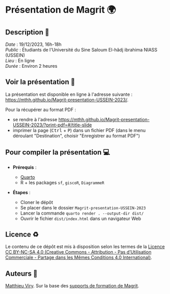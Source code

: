 # Présentation de Magrit 🌍

## Description :memo:

*Date* : 19/12/2023, 16h-18h  
*Public* : Étudiants de l'Université du Sine Saloum El-hâdj ibrahima NIASS (USSEIN)  
*Lieu* : En ligne  
*Durée* : Environ 2 heures  

## Voir la présentation :book:

La présentation est disponible en ligne à l'adresse suivante : https://mthh.github.io/Magrit-presentation-USSEIN-2023/.

Pour la récupérer au format PDF :
- se rendre à l'adresse https://mthh.github.io/Magrit-presentation-USSEIN-2023/?print-pdf=#/title-slide
- imprimer la page (<kbd>Ctrl</kbd> + <kbd>P</kbd>) dans un fichier PDF (dans le menu déroulant "Destination", choisir "Enregistrer au format PDF")


## Pour compiler la présentation :computer:

- **Prérequis** :
  - [Quarto](https://quarto.org)
  - R + les packages `sf`, `giscoR`, `DiagrammeR`

- **Étapes** :
  - Cloner le dépôt
  - Se placer dans le dossier `Magrit-presentation-USSEIN-2023`
  - Lancer la commande `quarto render . --output-dir dist/`
  - Ouvrir le fichier `dist/index.html` dans un navigateur Web

## Licence :recycle:

Le contenu de ce dépôt est mis à disposition selon les termes de la [Licence CC BY-NC-SA 4.0 (Creative Commons - Attribution - Pas d’Utilisation Commerciale - Partage dans les Mêmes Conditions 4.0 International)](https://creativecommons.org/licenses/by-nc-sa/4.0/deed.fr).

## Auteurs :bust_in_silhouette:

[Matthieu Viry](https://github.com/mthh). Sur la base des [supports de formation de Magrit](https://magrit-formations.github.io/).